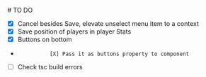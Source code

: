 # TO DO

-   [x] Cancel besides Save, elevate unselect menu item to a context
-   [x] Save position of players in player Stats
-   [x] Buttons on bottom
-               [X] Pass it as buttons property to component
-   [ ] Check tsc build errors
